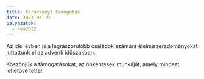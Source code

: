 ```yaml
---
title: Karácsonyi támogatás
date: 2023-04-19
palyazatok:
  - nea2022
---
```

Az idei évben is a legrászorulóbb családok számára élelmiszeradományokat juttattunk el az adventi időszakban.

<!--more-->

Köszönjük a támogatásokat, az önkéntesek munkáját, amely mindezt lehetővé tette!
